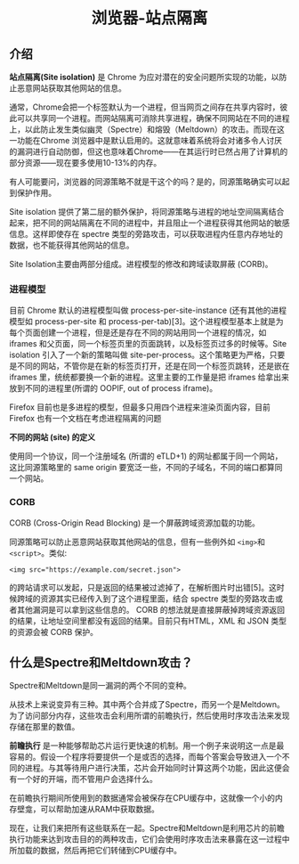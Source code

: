 # <center>浏览器-站点隔离<center>

## 介绍
**站点隔离(Site isolation)** 是 Chrome 为应对潜在的安全问题所实现的功能，以防止恶意网站获取其他网站的信息。  

通常，Chrome会把一个标签默认为一个进程，但当网页之间存在共享内容时，彼此可以共享同一个进程。而网站隔离可消除共享进程，确保不同网站在不同的进程上，以此防止发生类似幽灵（Spectre）和熔毁（Meltdown）的攻击。而现在这一功能在Chrome 浏览器中是默认启用的。这就意味着系统将会对诸多令人讨厌的漏洞进行自动防御，但这也意味着Chrome——在其运行时已然占用了计算机的部分资源——现在要多使用10-13%的内存。

有人可能要问，浏览器的同源策略不就是干这个的吗？是的，同源策略确实可以起到保护作用。

Site isolation 提供了第二层的额外保护，将同源策略与进程的地址空间隔离结合起来，把不同的网站隔离在不同的进程中，并且阻止一个进程获得其他网站的敏感信息。这样即使存在 spectre 类型的旁路攻击，可以获取进程内任意内存地址的数据，也不能获得其他网站的信息。

Site Isolation主要由两部分组成。进程模型的修改和跨域读取屏蔽 (CORB)。

### 进程模型
目前 Chrome 默认的进程模型叫做 process-per-site-instance (还有其他的进程模型如 process-per-site 和 process-per-tab)[3]。这个进程模型基本上就是为每个页面创建一个进程，但是还是存在不同的网站用同一个进程的情况，如 iframes 和父页面，同一个标签页里的页面跳转，以及标签页过多的时候等。Site isolation 引入了一个新的策略叫做 site-per-process。这个策略更为严格，只要是不同的网站，不管你是在新的标签页打开，还是在同一个标签页跳转，还是嵌在 iframes 里，统统都要换一个新的进程。这里主要的工作量是把 iframes 给拿出来放到不同的进程里(所谓的 OOPIF, out of process iframe)。

Firefox 目前也是多进程的模型，但最多只用四个进程来渲染页面内容，目前 Firefox 也有一个文档在考虑进程隔离的问题

**不同的网站 (site) 的定义**

使用同一个协议，同一个注册域名 (所谓的 eTLD+1) 的网址都属于同一个网站，这比同源策略里的 same origin 要宽泛一些，不同的子域名，不同的端口都算同一个网站。

### CORB

CORB (Cross-Origin Read Blocking) 是一个屏蔽跨域资源加载的功能。

同源策略可以防止恶意网站获取其他网站的信息，但有一些例外如 `<img>`和`<script>`。类似:

`<img src="https://example.com/secret.json">`

的跨站请求可以发起，只是返回的结果被过滤掉了，在解析图片时出错[5]。这时候跨域的资源其实已经传入到了这个进程里面，结合 spectre 类型的旁路攻击或者其他漏洞是可以拿到这些信息的。 CORB 的想法就是直接屏蔽掉跨域资源返回的结果，让地址空间里都没有返回的结果。目前只有HTML，XML 和 JSON 类型的资源会被 CORB 保护。

## 什么是Spectre和Meltdown攻击？

Spectre和Meltdown是同一漏洞的两个不同的变种。

从技术上来说变异有三种。其中两个合并成了Spectre，而另一个是Meltdown。为了访问部分内存，这些攻击会利用所谓的前瞻执行，然后使用时序攻击法来发现存储在那里的数值。

**前瞻执行** 是一种能够帮助芯片运行更快速的机制。用一个例子来说明这一点是最容易的。假设一个程序将要提供一个是或否的选择，而每个答案会导致进入一个不同的进程。与其等待用户进行决策，芯片会开始同时计算这两个功能，因此这便会有一个好的开端，而不管用户会选择什么。

在前瞻执行期间所使用到的数据通常会被保存在CPU缓存中，这就像一个小的内存壁龛，可以帮助加速从RAM中获取数据。

现在，让我们来把所有这些联系在一起。Spectre和Meltdown是利用芯片的前瞻执行功能来达到攻击目的的两种攻击，它们会使用时序攻击法来暴露在这一过程中所加载的数据，然后再把它们转储到CPU缓存中。














